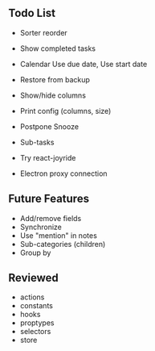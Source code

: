 ## Todo List

* Sorter reorder
* Show completed tasks
* Calendar Use due date, Use start date
* Restore from backup
* Show/hide columns
* Print config (columns, size)

* Postpone Snooze
* Sub-tasks
* Try react-joyride
* Electron proxy connection

## Future Features

* Add/remove fields
* Synchronize
* Use "mention" in notes
* Sub-categories (children)
* Group by

## Reviewed

* actions
* constants
* hooks
* proptypes
* selectors
* store